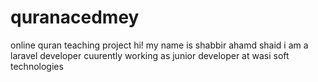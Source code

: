 # quranacedmey
online quran teaching project
hi! my name is shabbir ahamd shaid i am a laravel developer cuurently working as junior developer at wasi soft technologies
